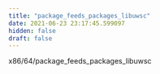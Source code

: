 ```yaml
---
title: "package_feeds_packages_libuwsc"
date: 2021-06-23 23:17:45.599097
hidden: false
draft: false
---
```


x86/64/package_feeds_packages_libuwsc


